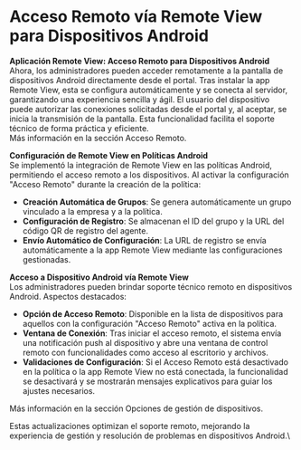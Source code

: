 # Acceso Remoto vía Remote View para Dispositivos Android

**Aplicación Remote View: Acceso Remoto para Dispositivos Android**\
Ahora, los administradores pueden acceder remotamente a la pantalla de dispositivos Android directamente desde el portal. Tras instalar la app Remote View, esta se configura automáticamente y se conecta al servidor, garantizando una experiencia sencilla y ágil. El usuario del dispositivo puede autorizar las conexiones solicitadas desde el portal y, al aceptar, se inicia la transmisión de la pantalla. Esta funcionalidad facilita el soporte técnico de forma práctica y eficiente.\
Más información en la sección Acceso Remoto.

**Configuración de Remote View en Políticas Android**\
Se implementó la integración de Remote View en las políticas Android, permitiendo el acceso remoto a los dispositivos. Al activar la configuración "Acceso Remoto" durante la creación de la política:

* **Creación Automática de Grupos**: Se genera automáticamente un grupo vinculado a la empresa y a la política.
* **Configuración de Registro**: Se almacenan el ID del grupo y la URL del código QR de registro del agente.
* **Envío Automático de Configuración**: La URL de registro se envía automáticamente a la app Remote View mediante las configuraciones gestionadas.

**Acceso a Dispositivo Android vía Remote View**\
Los administradores pueden brindar soporte técnico remoto en dispositivos Android. Aspectos destacados:

* **Opción de Acceso Remoto**: Disponible en la lista de dispositivos para aquellos con la configuración "Acceso Remoto" activa en la política.
* **Ventana de Conexión**: Tras iniciar el acceso remoto, el sistema envía una notificación push al dispositivo y abre una ventana de control remoto con funcionalidades como acceso al escritorio y archivos.
* **Validaciones de Configuración**: Si el Acceso Remoto está desactivado en la política o la app Remote View no está conectada, la funcionalidad se desactivará y se mostrarán mensajes explicativos para guiar los ajustes necesarios.

Más información en la sección Opciones de gestión de dispositivos.

Estas actualizaciones optimizan el soporte remoto, mejorando la experiencia de gestión y resolución de problemas en dispositivos Android.\
